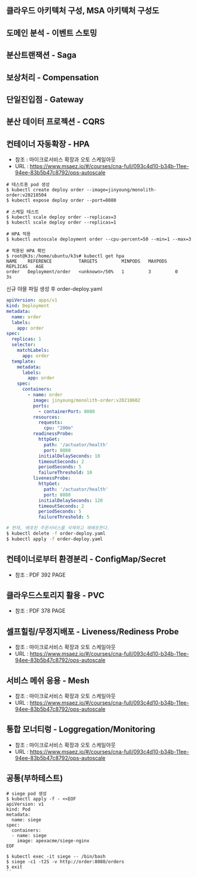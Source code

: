 
## 클라우드 아키텍처 구성, MSA 아키텍처 구성도
## 도메인 분석 - 이벤트 스토밍
## 분산트랜잭션 - Saga
## 보상처리 - Compensation
## 단일진입점 - Gateway
## 분산 데이터 프로젝션 - CQRS

## 컨테이너 자동확장 - HPA

- 참조 : 마이크로서비스 확장과 오토 스케일아웃
- URL : https://www.msaez.io/#/courses/cna-full/093c4d10-b34b-11ee-94ee-83b5b47c8792/ops-autoscale

```shell
# 테스트용 pod 생성
$ kubectl create deploy order --image=jinyoung/monolith-order:v20210504
$ kubectl expose deploy order --port=8080
```

```shell
# 스케일 테스트
$ kubectl scale deploy order --replicas=3
$ kubectl scale deploy order --replicas=1
```

```shell
# HPA 적용
$ kubectl autoscale deployment order --cpu-percent=50 --min=1 --max=3
```

```shell
# 적용된 HPA 확인
$ root@k3s:/home/ubuntu/k3s# kubectl get hpa
NAME    REFERENCE          TARGETS         MINPODS   MAXPODS   REPLICAS   AGE
order   Deployment/order   <unknown>/50%   1         3         0          3s
```

신규 야믈 파일 생성 후 order-deploy.yaml

```yaml
apiVersion: apps/v1
kind: Deployment
metadata:
  name: order
  labels:
    app: order
spec:
  replicas: 1
  selector:
    matchLabels:
      app: order
  template:
    metadata:
      labels:
        app: order
    spec:
      containers:
        - name: order
          image: jinyoung/monolith-order:v20210602
          ports:
            - containerPort: 8080
          resources:
            requests:
              cpu: "200m"            
          readinessProbe:
            httpGet:
              path: '/actuator/health'
              port: 8080
            initialDelaySeconds: 10
            timeoutSeconds: 2
            periodSeconds: 5
            failureThreshold: 10
          livenessProbe:
            httpGet:
              path: '/actuator/health'
              port: 8080
            initialDelaySeconds: 120
            timeoutSeconds: 2
            periodSeconds: 5
            failureThreshold: 5
```

```bash
# 현재, 배포된 주문서비스를 삭제하고 재배포한다.
$ kubectl delete -f order-deploy.yaml
$ kubectl apply -f order-deploy.yaml
```


## 컨테이너로부터 환경분리 - ConfigMap/Secret
- 참조 : PDF 392 PAGE

## 클라우드스토리지 활용 - PVC
- 참조 : PDF 378 PAGE

## 셀프힐링/무정지배포 - Liveness/Rediness Probe
- 참조 : 마이크로서비스 확장과 오토 스케일아웃
- URL : https://www.msaez.io/#/courses/cna-full/093c4d10-b34b-11ee-94ee-83b5b47c8792/ops-autoscale
## 서비스 메쉬 응용 - Mesh
- 참조 : 마이크로서비스 확장과 오토 스케일아웃
- URL : https://www.msaez.io/#/courses/cna-full/093c4d10-b34b-11ee-94ee-83b5b47c8792/ops-autoscale
## 통합 모너티렁 - Loggregation/Monitoring
- 참조 : 마이크로서비스 확장과 오토 스케일아웃
- URL : https://www.msaez.io/#/courses/cna-full/093c4d10-b34b-11ee-94ee-83b5b47c8792/ops-autoscale

## 공통(부하테스트)

```shell
# siege pod 생성
$ kubectl apply -f - <<EOF
apiVersion: v1
kind: Pod
metadata:
  name: siege
spec:
  containers:
  - name: siege
    image: apexacme/siege-nginx
EOF
```

```
$ kubectl exec -it siege -- /bin/bash
$ siege -c1 -t2S -v http://order:8080/orders
$ exit
``
